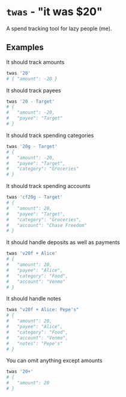 # `twas` - "it was $20"

A spend tracking tool for lazy people (me).

## Examples
It should track amounts
```bash
twas '20'
# { "amount": -20 }
```

It should track payees
```bash
twas '20 - Target'
# {
#   "amount": -20,
#   "payee": "Target"
# }
```

It should track spending categories
```bash
twas '20g - Target'
# {
#   "amount": -20,
#   "payee": "Target",
#   "category": "Groceries"
# }
```

It should track spending accounts
```bash
twas 'cf20g - Target'
# {
#   "amount": 20,
#   "payee": "Target",
#   "category": "Groceries",
#   "account": "Chase Freedom"
# }
```

It should handle deposits as well as payments
```bash
twas 'v20f + Alice'
# {
#   "amount": 20,
#   "payee": "Alice",
#   "category": "Food",
#   "account": "Venmo"
# }
```

It should handle notes
```bash
twas "v20f + Alice: Pepe's"
# {
#   "amount": 20,
#   "payee": "Alice",
#   "category": "Food",
#   "account": "Venmo",
#   "notes": "Pepe's"
# }
```

You can omit anything except amounts
```bash
twas '20+'
# {
#   "amount": 20
# }
```
